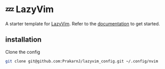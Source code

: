 # 💤 LazyVim

A starter template for [LazyVim](https://github.com/LazyVim/LazyVim).
Refer to the [documentation](https://lazyvim.github.io/installation) to get started.

## installation
Clone the config
```sh
git clone git@github.com:PrakarnJ/lazyvim_config.git ~/.config/nvim
```
